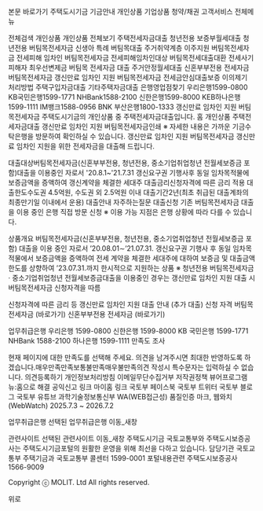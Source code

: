 본문 바로가기
주택도시기금
기금안내
개인상품
기업상품
청약/채권
고객서비스
전체메뉴

전체검색
개인상품
개인상품 전체보기
주택전세자금대출
청년전용 보증부월세대출
청년전용 버팀목전세자금
신생아 특례 버팀목대출
주거취약계층 이주지원 버팀목전세자금
전세피해 임차인 버팀목전세자금
전세피해임차인대상 버팀목전세대출대환
전세사기피해자 최우선변제금 버팀목 전세자금 대출
주거안정월세대출
신혼부부전용 전세자금
버팀목전세자금
갱신만료 임차인 지원 버팀목전세자금
전세금안심대출보증
이의제기 처리방법
주택구입자금대출
기타주택자금대출
은행영업점찾기
우리은행1599-0800
KB국민은행1599-1771
NHBank1588-2100
신한은행1599-8000
KEB하나은행1599-1111
IM뱅크1588-0956
BNK 부산은행1800-1333
갱신만료 임차인 지원 버팀목전세자금
주택도시기금의 개인상품 중 주택전세자금대출입니다.
홈
개인상품
주택전세자금대출
갱신만료 임차인 지원 버팀목전세자금인쇄
※ 자세한 내용은 가까운 기금수탁은행을 방문하여 확인하실 수 있습니다.
갱신만료 임차인 지원 버팀목전세자금
갱신만료 임차인 지원을 위한 전세자금을 대출해 드립니다.

대출대상버팀목전세자금(신혼부부전용, 청년전용, 중소기업취업청년 전월세보증금 포함)대출을 이용중인 자로서 '20.8.1~'21.7.31 갱신요구권 기행사후 동일 임차목적물에 보증금액을 증액하여 갱신계약을 체결한 세대주
대출금리신청자격에 따른 금리 적용
대출한도수도권 4.5억원, 수도권 외 2.5억원 이내
대출기간2년(최초 취급된 대출계좌의 최종만기일 이내에서 운용)
대출안내
자주하는질문
대출신청
기존 버팀목전세자금 대출을 이용 중인 은행 직접 방문 신청
※ 이용 가능 지점은 은행 상황에 따라 다를 수 있습니다.

상품개요
버팀목전세자금(신혼부부전용, 청년전용, 중소기업취업청년 전월세보증금 포함) 대출을 이용 중인 자로서 ’20.08.01∼’21.07.31. 갱신요구권 기행사 후 동일 임차목적물에서 보증금액을 증액하여 전세 계약을 체결한 세대주에 대하여 보증금 및 대출금액 한도를 상향하여 ’23.07.31.까지 한시적으로 지원하는 상품
※ 청년전용 버팀목전세자금 · 중소기업취업청년 전월세보증금대출을 이용중인 경우는 갱신만료 임차인 지원 대출 시 버팀목전세자금 신청자격을 따름

신청자격에 따른 금리 등 갱신만료 임차인 지원 대출 안내
(추가 대출) 신청 자격
버팀목 전세자금
(바로가기)	신혼부부전용 전세자금
(바로가기)

업무취급은행
우리은행
1599-0800
신한은행
1599-8000
KB 국민은행
1599-1771
NHBank
1588-2100
하나은행
1599-1111
만족도 조사

현재 페이지에 대한 만족도를 선택해 주세요.
의견을 남겨주시면 최대한 반영하도록 하겠습니다.매우만족만족보통불만족매우불만족의견 작성시 특수문자는 입력하실 수 없습니다.
의견등록하기
개인정보처리방침
이메일무단수집거부
저작권정책
뷰어프로그램
뉴:홈으로 해결 공익신고 링크 마이홈 링크
국토부 페이스북
국토부 트위터
국토부 블로그
국토부 유튜브
과학기술정보통신부 WA(WEB접근성) 품질인증 마크, 웹와치(WebWatch) 2025.7.3 ~ 2026.7.2


업무취급은행
선택된 업무취급은행 이동_새창


관련사이트
선택된 관련사이트 이동_새창
주택도시기금
국토교통부와 주택도시보증공사는 주택도시기금포털의 원활한 운영을 위해 최선을 다하고 있습니다.
담당기관 국토교통부 주택기금과
국토교통부 콜센터 1599-0001 포털내용관련 주택도시보증공사 1566-9009

Copyright ⓒ MOLIT. Ltd All rights reserved.

위로